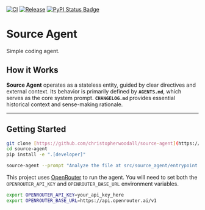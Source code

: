 <p align="center">

[![CI][ci-badge]][ci-url]
[![Release][release-badge]][release-url]
[![PyPI Status Badge][pypi-badge]][pypi-url]

</p>

[ci-badge]: https://github.com/christopherwoodall/source-agent/actions/workflows/lint.yaml/badge.svg?branch=main
[ci-url]: https://github.com/christopherwoodall/source-agent/actions/workflows/lint.yml
[pypi-badge]: https://badge.fury.io/py/source-agent.svg
[pypi-url]: https://pypi.org/project/source-agent/
[release-badge]: https://github.com/christopherwoodall/source-agent/actions/workflows/release.yml/badge.svg
[release-url]: https://github.com/christopherwoodall/source-agent/actions/workflows/release.yml

# Source Agent
Simple coding agent.

## How it Works
**Source Agent** operates as a stateless entity, guided by clear directives and external context. Its behavior is primarily defined by **`AGENTS.md`**, which serves as the core system prompt. **`CHANGELOG.md`** provides essential historical context and sense-making rationale. 

---

## Getting Started

```bash
git clone [https://github.com/christopherwoodall/source-agent](https://github.com/christopherwoodall/source-agent)
cd source-agent
pip install -e ".[developer]"

source-agent --prompt "Analyze the file at src/source_agent/entrypoint.py and suggest any edits."
```

This project uses [OpenRouter](https://openrouter.ai/) to run the agent. You will need to set both the `OPENROUTER_API_KEY` and `OPENROUTER_BASE_URL` environment variables.

```bash
export OPENROUTER_API_KEY=your_api_key_here
export OPENROUTER_BASE_URL=https://api.openrouter.ai/v1
```
